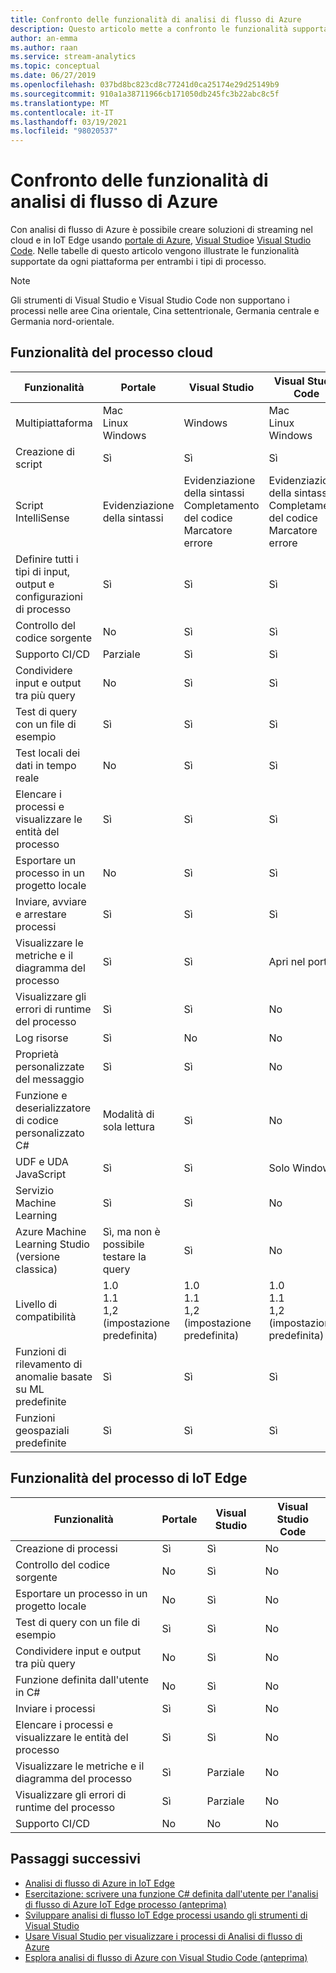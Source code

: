```yaml
---
title: Confronto delle funzionalità di analisi di flusso di Azure
description: Questo articolo mette a confronto le funzionalità supportate per i processi cloud e IoT Edge di analisi di flusso di Azure in portale di Azure, Visual Studio e Visual Studio Code.
author: an-emma
ms.author: raan
ms.service: stream-analytics
ms.topic: conceptual
ms.date: 06/27/2019
ms.openlocfilehash: 037bd8bc823cd8c77241d0ca25174e29d25149b9
ms.sourcegitcommit: 910a1a38711966cb171050db245fc3b22abc8c5f
ms.translationtype: MT
ms.contentlocale: it-IT
ms.lasthandoff: 03/19/2021
ms.locfileid: "98020537"
---
```

# <a name="azure-stream-analytics-feature-comparison"></a>Confronto delle funzionalità di analisi di flusso di Azure

Con analisi di flusso di Azure è possibile creare soluzioni di streaming nel cloud e in IoT Edge usando [portale di Azure](stream-analytics-quick-create-portal.md), [Visual Studio](stream-analytics-quick-create-vs.md)e [Visual Studio Code](quick-create-visual-studio-code.md). Nelle tabelle di questo articolo vengono illustrate le funzionalità supportate da ogni piattaforma per entrambi i tipi di processo.

> [!NOTE]
> Gli strumenti di Visual Studio e Visual Studio Code non supportano i processi nelle aree Cina orientale, Cina settentrionale, Germania centrale e Germania nord-orientale.

## <a name="cloud-job-features"></a>Funzionalità del processo cloud


|Funzionalità  |Portale  |Visual Studio  |Visual Studio Code  |
|---------|---------|---------|---------|
|Multipiattaforma     |Mac</br>Linux</br>Windows         |Windows        |Mac</br>Linux</br>Windows          |
|Creazione di script     |Sì         |Sì         |Sì         |
|Script IntelliSense     |Evidenziazione della sintassi         |Evidenziazione della sintassi</br>Completamento del codice</br>Marcatore errore         |Evidenziazione della sintassi</br>Completamento del codice</br>Marcatore errore         |
|Definire tutti i tipi di input, output e configurazioni di processo     |Sì         |Sì         |Sì         |
|Controllo del codice sorgente     |No         |Sì         |Sì         |
|Supporto CI/CD     |Parziale         |Sì         |Sì         |
|Condividere input e output tra più query     |No         |Sì         |Sì         |
|Test di query con un file di esempio     |Sì         |Sì        |Sì         |
|Test locali dei dati in tempo reale     |No         |Sì       |Sì      |
|Elencare i processi e visualizzare le entità del processo     |Sì         |Sì        |Sì         |
|Esportare un processo in un progetto locale     |No         |Sì         |Sì         |
|Inviare, avviare e arrestare processi     |Sì         |Sì         |Sì         |
|Visualizzare le metriche e il diagramma del processo     |Sì         |Sì         |Apri nel portale         |
|Visualizzare gli errori di runtime del processo     |Sì         |Sì         |No         |
|Log risorse     |Sì         |No         |No         |
|Proprietà personalizzate del messaggio     |Sì         |Sì         |No       |
|Funzione e deserializzatore di codice personalizzato C#|Modalità di sola lettura|Sì|No|
|UDF e UDA JavaScript     |Sì         |Sì         |Solo Windows         |
|Servizio Machine Learning     |Sì        |Sì         |No         |
|Azure Machine Learning Studio (versione classica)|Sì, ma non è possibile testare la query        |Sì |No         |
|Livello di compatibilità     |1.0</br>1.1</br>1,2 (impostazione predefinita)         |1.0</br>1.1</br>1,2 (impostazione predefinita)           |1.0</br>1.1</br>1,2 (impostazione predefinita)           |
|Funzioni di rilevamento di anomalie basate su ML predefinite     |Sì         |Sì         |Sì         |
|Funzioni geospaziali predefinite     |Sì         |Sì         |Sì         |



## <a name="iot-edge-job-features"></a>Funzionalità del processo di IoT Edge

|Funzionalità  |Portale  |Visual Studio  |Visual Studio Code  |
|---------|---------|---------|---------|
|Creazione di processi     |Sì         |Sì         |No         |
|Controllo del codice sorgente     |No         |Sì         |No         |
|Esportare un processo in un progetto locale     |No         |Sì         |No         |
|Test di query con un file di esempio     |Sì         |Sì         |No         |
|Condividere input e output tra più query     |No         |Sì         |No         |
|Funzione definita dall'utente in C#     |No         |Sì         |No         |
|Inviare i processi     |Sì         |Sì         |No         |
|Elencare i processi e visualizzare le entità del processo     |Sì         |Sì         |No         |
|Visualizzare le metriche e il diagramma del processo     |Sì         |Parziale         |No         |
|Visualizzare gli errori di runtime del processo     |Sì         |Parziale         |No         |
|Supporto CI/CD     |No         |No         |No         |


## <a name="next-steps"></a>Passaggi successivi

* [Analisi di flusso di Azure in IoT Edge](stream-analytics-edge.md)
* [Esercitazione: scrivere una funzione C# definita dall'utente per l'analisi di flusso di Azure IoT Edge processo (anteprima)](stream-analytics-edge-csharp-udf.md)
* [Sviluppare analisi di flusso IoT Edge processi usando gli strumenti di Visual Studio](stream-analytics-tools-for-visual-studio-edge-jobs.md)
* [Usare Visual Studio per visualizzare i processi di Analisi di flusso di Azure](stream-analytics-vs-tools.md)
* [Esplora analisi di flusso di Azure con Visual Studio Code (anteprima)](visual-studio-code-explore-jobs.md)


